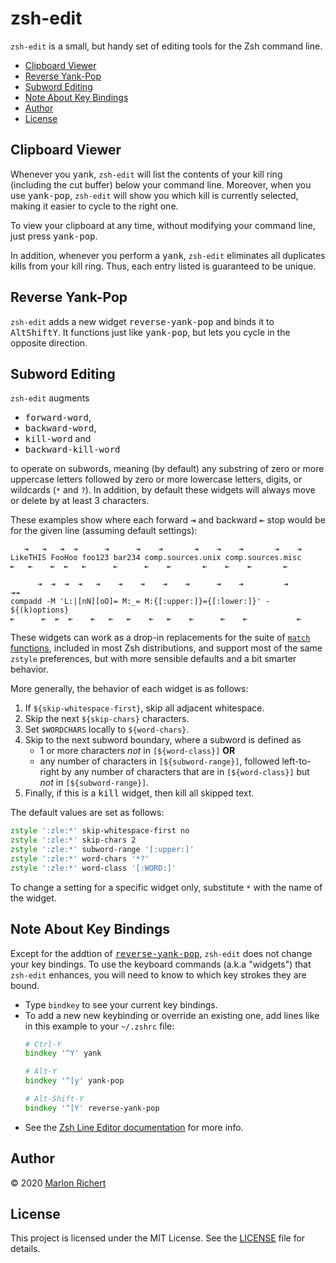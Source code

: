 # zsh-edit
`zsh-edit` is a small, but handy set of editing tools for the Zsh command line.

* [Clipboard Viewer](#clipboard-viewer)
* [Reverse Yank-Pop](#reverse-yank-pop)
* [Subword Editing](#subword-editing)
* [Note About Key Bindings](#note-about-key-bindings)
* [Author](#author)
* [License](#license)

## Clipboard Viewer
Whenever you <kbd>yank</kbd>, `zsh-edit` will list the contents of your kill ring (including the
cut buffer) below your command line. Moreover, when you use <kbd>yank-pop</kbd>, `zsh-edit` will
show you which kill is currently selected, making it easier to cycle to the right one.

To view your clipboard at any time, without modifying your command line, just press
<kbd>yank-pop</kbd>.

In addition, whenever you perform a <kbd>yank</kbd>, `zsh-edit` eliminates all duplicates kills
from your kill ring. Thus, each entry listed is guaranteed to be unique.

## Reverse Yank-Pop
`zsh-edit` adds a new widget <kbd>reverse-yank-pop</kbd> and binds it to
<kbd>Alt</kbd><kbd>Shift</kbd><kbd>Y</kbd>. It functions just like <kbd>yank-pop</kbd>, but lets
you cycle in the opposite direction.

## Subword Editing
`zsh-edit` augments
* <kbd>forward-word</kbd>,
* <kbd>backward-word</kbd>,
* <kbd>kill-word</kbd> and
* <kbd>backward-kill-word</kbd>

to operate on subwords, meaning (by default) any substring of zero or more uppercase letters
followed by zero or more lowercase letters, digits, or wildcards (`*` and `?`). In addition, by
default these widgets will always move or delete by at least 3 characters.

These examples show where each forward <kbd>⇥</kbd> and backward <kbd>⇤</kbd> stop would be for the
given line (assuming default settings):
```
   ⇥   ⇥   ⇥  ⇥      ⇥      ⇥    ⇥       ⇥    ⇥    ⇥       ⇥    ⇥
LikeTHIS FooHoo foo123 bar234 comp.sources.unix comp.sources.misc
⇤   ⇤    ⇤  ⇤   ⇤      ⇤      ⇤    ⇤       ⇤    ⇤    ⇤       ⇤

      ⇥  ⇥  ⇥  ⇥   ⇥    ⇥    ⇥    ⇥    ⇥      ⇥    ⇥         ⇥        ⇥⇥
compadd -M 'L:|[nN][oO]= M:_= M:{[:upper:]}={[:lower:]}' - ${(k)options}
⇤      ⇤  ⇤  ⇤    ⇤   ⇤   ⇤    ⇤   ⇤    ⇤      ⇤    ⇤           ⇤
```

These widgets can work as a drop-in replacements for the suite of [`match`
functions](http://zsh.sourceforge.net/Doc/Release/User-Contributions.html#index-forward_002dword_002dmatch),
included in most Zsh distributions, and support most of the same `zstyle` preferences, but with
more sensible defaults and a bit smarter behavior.

More generally, the behavior of each widget is as follows:
 1. If `${skip-whitespace-first}`, skip all adjacent whitespace.
 1. Skip the next `${skip-chars}` characters.
 1. Set `$WORDCHARS` locally to `${word-chars}`.
 1. Skip to the next subword boundary, where a subword is defined as
    * 1 or more characters _not_ in `[${word-class}]` **OR**
    * any number of characters in `[${subword-range}]`, followed left-to-right by any number of
      characters that are in `[${word-class}]` but _not_ in `[${subword-range}]`.
 1. Finally, if this is a <kbd>kill</kbd> widget, then kill all skipped text.

The default values are set as follows:
```zsh
zstyle ':zle:*' skip-whitespace-first no
zstyle ':zle:*' skip-chars 2
zstyle ':zle:*' subword-range '[:upper:]'
zstyle ':zle:*' word-chars '*?'
zstyle ':zle:*' word-class '[:WORD:]'
```

To change a setting for a specific widget only, substitute `*` with the name of the widget.

## Note About Key Bindings
Except for the addtion of [<kbd>reverse-yank-pop</kbd>](#reverse-yank-pop), `zsh-edit` does not
change your key bindings. To use the keyboard commands (a.k.a "widgets") that `zsh-edit` enhances,
you will need to know to which key strokes they are bound.
* Type `bindkey` to see your current key bindings.
* To add a new new keybinding or override an existing one, add lines like in this example to your
  `~/.zshrc` file:
  ```zsh
  # Ctrl-Y
  bindkey '^Y' yank

  # Alt-Y
  bindkey '^[y' yank-pop

  # Alt-Shift-Y
  bindkey '^[Y' reverse-yank-pop
  ```
* See the [Zsh Line Editor
  documentation](http://zsh.sourceforge.net/Doc/Release/Zsh-Line-Editor.html) for more info.

## Author
© 2020 [Marlon Richert](https://github.com/marlonrichert)

## License
This project is licensed under the MIT License. See the [LICENSE](LICENSE) file for details.
